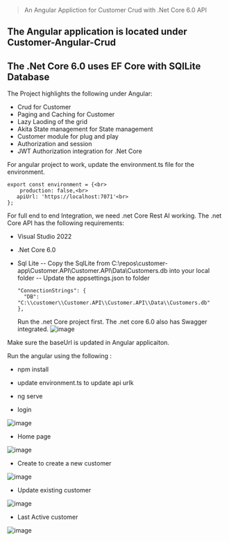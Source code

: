 > An Angular Appliction for Customer Crud with .Net Core 6.0 API

## The Angular application is located under Customer-Angular-Crud
## The .Net Core 6.0 uses EF Core with SQlLite Database


The Project highlights the following under Angular:
  - Crud for Customer 
  - Paging and Caching for Customer
  - Lazy Laoding of the grid 
  - Akita State management for State management
  - Customer module for plug and play
  - Authorization and session
  - JWT Authorization integration for .Net Core
  
For angular project to work, update the environment.ts file for the environment.
```
export const environment = {<br>
    production: false,<br>
   apiUrl: 'https://localhost:7071'<br>
};
```

For full end to end Integration, we need .net Core Rest AI working. 
The .net Core API has the following requirements:

- Visual Studio 2022
- .Net Core 6.0
- Sql Lite
  -- Copy the SqlLite from C:\repos\customer-app\Customer.API\Customer.API\Data\Customers.db into your local folder
  -- Update the appsettings.json to folder
  ```
  "ConnectionStrings": {
    "DB": "C:\\customer\\Customer.API\\Customer.API\\Data\\Customers.db"
  },
  ```
  
  Run the .net Core project first. The .net core 6.0 also has Swagger integrated.
  ![image](https://user-images.githubusercontent.com/8276312/229308617-f283ac5f-474d-4d63-8477-1e40698951cb.png)

 Make sure the baseUrl is updated in Angular applicaiton.
 
 Run the angular using the following :
 - npm install
 - update environment.ts to update api urlk
 - ng serve
 
 - login 
 
 ![image](https://user-images.githubusercontent.com/8276312/229323727-862c19e7-f5fb-4d09-8765-8f93f00bc88a.png)
- Home page

 ![image](https://user-images.githubusercontent.com/8276312/229323752-bf15538f-0fa0-486b-8983-92413a75ec9a.png)

 
 - Create to create a new customer
 
 ![image](https://user-images.githubusercontent.com/8276312/229323764-8cdfc7cb-1235-4b14-8a0c-c86d069d6554.png)
 
 - Update existing customer
 
 ![image](https://user-images.githubusercontent.com/8276312/229323798-19a3f15c-e2f4-4bd6-a752-f3f961409861.png)
 
 - Last Active customer
 
 ![image](https://user-images.githubusercontent.com/8276312/229323815-24445247-5cb5-451e-9dd1-4621ff961508.png)




  
